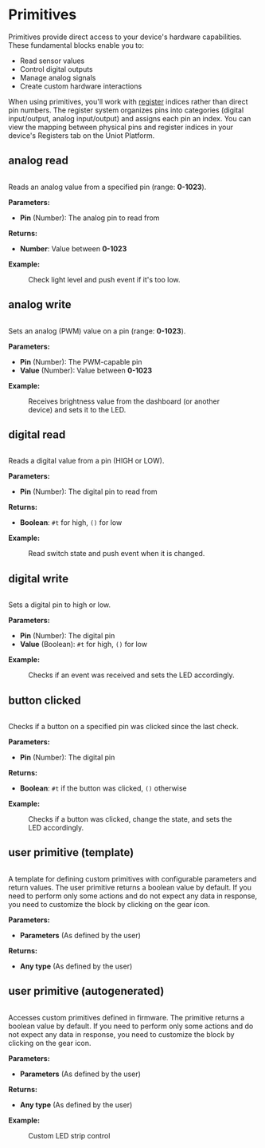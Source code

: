 # Primitives

Primitives provide direct access to your device's hardware capabilities. These fundamental blocks enable you to:

- Read sensor values
- Control digital outputs
- Manage analog signals
- Create custom hardware interactions

When using primitives, you'll work with [register](../../../general-concepts/primitives.md#registers) indices rather than direct pin numbers. The register system organizes pins into categories (digital input/output, analog input/output) and assigns each pin an index. You can view the mapping between physical pins and register indices in your device's Registers tab on the Uniot Platform.

## analog read

<div align="left"><figure><img src="../../../.gitbook/assets/primitives_analog_read.png" alt=""><figcaption></figcaption></figure></div>

Reads an analog value from a specified pin (range: **0-1023**).

**Parameters:**

- **Pin** (Number): The analog pin to read from

**Returns:**

- **Number**: Value between **0-1023**

**Example:**

<div><figure><img src="../../../.gitbook/assets/primitives_analog_read_example.png" alt=""><figcaption>Check light level and push event if it's too low.</figcaption></figure></div>

## analog write

<div align="left"><figure><img src="../../../.gitbook/assets/primitives_analog_write.png" alt=""><figcaption></figcaption></figure></div>

Sets an analog (PWM) value on a pin (range: **0-1023**).

**Parameters:**

- **Pin** (Number): The PWM-capable pin
- **Value** (Number): Value between **0-1023**

**Example:**

<div><figure><img src="../../../.gitbook/assets/primitives_analog_write_example.png" alt=""><figcaption>Receives brightness value from the dashboard (or another device) and sets it to the LED.</figcaption></figure></div>

## digital read

<div align="left"><figure><img src="../../../.gitbook/assets/primitives_digital_read.png" alt=""><figcaption></figcaption></figure></div>

Reads a digital value from a pin (HIGH or LOW).

**Parameters:**

- **Pin** (Number): The digital pin to read from

**Returns:**

- **Boolean**: `#t` for high, `()` for low

**Example:**

<div><figure><img src="../../../.gitbook/assets/primitives_digital_read_example.png" alt=""><figcaption>Read switch state and push event when it is changed.</figcaption></figure></div>

## digital write

<div align="left"><figure><img src="../../../.gitbook/assets/primitives_digital_write.png" alt=""><figcaption></figcaption></figure></div>

Sets a digital pin to high or low.

**Parameters:**

- **Pin** (Number): The digital pin
- **Value** (Boolean): `#t` for high, `()` for low

**Example:**

<div><figure><img src="../../../.gitbook/assets/primitives_digital_write_example.png" alt=""><figcaption>Checks if an event was received and sets the LED accordingly.</figcaption></figure></div>

## button clicked

<div align="left"><figure><img src="../../../.gitbook/assets/primitives_button_clicked.png" alt=""><figcaption></figcaption></figure></div>

Checks if a button on a specified pin was clicked since the last check.

**Parameters:**

- **Pin** (Number): The digital pin

**Returns:**

- **Boolean**: `#t` if the button was clicked, `()` otherwise

**Example:**

<div><figure><img src="../../../.gitbook/assets/primitives_button_clicked_example.png" alt=""><figcaption>Checks if a button was clicked, change the state, and sets the LED accordingly.</figcaption></figure></div>

## user primitive (template)

<div align="left"><figure><img src="../../../.gitbook/assets/primitives_user_primitive.png" alt=""><figcaption></figcaption></figure></div>

A template for defining custom primitives with configurable parameters and return values. The user primitive returns a boolean value by default. If you need to perform only some actions and do not expect any data in response, you need to customize the block by clicking on the gear icon.

**Parameters:**

- **Parameters** (As defined by the user)

**Returns:**

- **Any type** (As defined by the user)

## user primitive (autogenerated)

<div align="left"><figure><img src="../../../.gitbook/assets/primitives_user_primitive_auto.png" alt=""><figcaption></figcaption></figure></div>

Accesses custom primitives defined in firmware. The primitive returns a boolean value by default. If you need to perform only some actions and do not expect any data in response, you need to customize the block by clicking on the gear icon.

**Parameters:**

- **Parameters** (As defined by the user)

**Returns:**

- **Any type** (As defined by the user)

**Example:**

<div><figure><img src="../../../.gitbook/assets/primitives_user_primitive_auto_example.png" alt=""><figcaption>Custom LED strip control</figcaption></figure></div>
